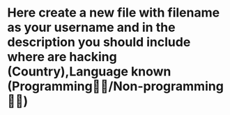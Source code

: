# Here create a new file with filename as your username and in the description you should include where are  hacking (Country),Language known (Programming👨‍💻/Non-programming🕵️‍♂️)